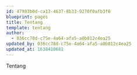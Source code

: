 ```yaml
---
id: 47983b0d-ca13-4637-8b33-9270f0afb3f0
blueprint: pages
title: Tentang
template: tentang
author:
  - 036cc78d-c75e-4a64-afa5-a0b812c4ea25
updated_by: 036cc78d-c75e-4a64-afa5-a0b812c4ea25
updated_at: 1638410681
---
```

Tentang